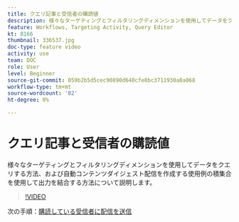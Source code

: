 ```yaml
---
title: クエリ記事と受信者の購読値
description: 様々なターゲティングとフィルタリングディメンションを使用してデータをクエリする方法、および自動コンテンツダイジェスト配信を作成する使用例の積集合を使用して出力を結合する方法について説明します。
feature: Workflows, Targeting Activity, Query Editor
kt: 8166
thumbnail: 336537.jpg
doc-type: feature video
activity: use
team: DOC
role: User
level: Beginner
source-git-commit: 059b2b5d5cec90890d640cfe8bc3711930a8a068
workflow-type: tm+mt
source-wordcount: '82'
ht-degree: 0%

---
```



# クエリ記事と受信者の購読値

様々なターゲティングとフィルタリングディメンションを使用してデータをクエリする方法、および自動コンテンツダイジェスト配信を作成する使用例の積集合を使用して出力を結合する方法について説明します。

>[!VIDEO](https://video.tv.adobe.com/v/336537?quality=12)

次の手順：[購読している受信者に配信を送信](/help/tutorial-use-soap-apis/send-delivery-to-subscribed-recipients.md)
